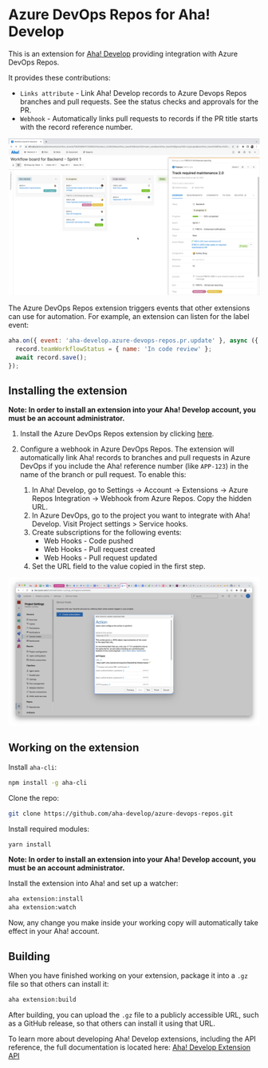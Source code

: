 # Azure DevOps Repos for Aha! Develop

This is an extension for [Aha! Develop](https://www.aha.io/develop) providing integration with Azure DevOps Repos.

It provides these contributions:

- `Links attribute` - Link Aha! Develop records to Azure Devops Repos branches and pull requests. See the status checks and approvals for the PR.
- `Webhook` - Automatically links pull requests to records if the PR title starts with the record reference number.

![Example screenshot](res/demo.png)

The Azure DevOps Repos extension triggers events that other extensions can use for automation. For example, an extension can listen for the label event:

```js
aha.on({ event: 'aha-develop.azure-devops-repos.pr.update' }, async ({ record, payload }) => {
  record.teamWorkflowStatus = { name: 'In code review' };
  await record.save();
});
```

## Installing the extension

**Note: In order to install an extension into your Aha! Develop account, you must be an account administrator.**

1. Install the Azure DevOps Repos extension by clicking [here](https://secure.aha.io/settings/account/extensions/install?url=https%3A%2F%2Fsecure.aha.io%2Fextensions%2Faha-develop.azure-devops-repos.gz).

2. Configure a webhook in Azure DevOps Repos. The extension will automatically link Aha! records to branches and pull requests in Azure DevOps if you include the Aha! reference number (like `APP-123`) in the name of the branch or pull request. To enable this:

   1. In Aha! Develop, go to Settings -> Account -> Extensions -> Azure Repos Integration -> Webhook from Azure Repos. Copy the hidden URL.
   2. In Azure DevOps, go to the project you want to integrate with Aha! Develop. Visit Project settings > Service hooks.
   3. Create subscriptions for the following events:
      - Web Hooks - Code pushed
      - Web Hooks - Pull request created
      - Web Hooks - Pull request updated
   4. Set the URL field to the value copied in the first step.

![Azure DevOps setup](res/webhook-setup.png)

## Working on the extension

Install `aha-cli`:

```sh
npm install -g aha-cli
```

Clone the repo:

```sh
git clone https://github.com/aha-develop/azure-devops-repos.git
```

Install required modules:

```sh
yarn install
```

**Note: In order to install an extension into your Aha! Develop account, you must be an account administrator.**

Install the extension into Aha! and set up a watcher:

```sh
aha extension:install
aha extension:watch
```

Now, any change you make inside your working copy will automatically take effect in your Aha! account.

## Building

When you have finished working on your extension, package it into a `.gz` file so that others can install it:

```sh
aha extension:build
```

After building, you can upload the `.gz` file to a publicly accessible URL, such as a GitHub release, so that others can install it using that URL.

To learn more about developing Aha! Develop extensions, including the API reference, the full documentation is located here: [Aha! Develop Extension API](https://www.aha.io/support/develop/extensions)
